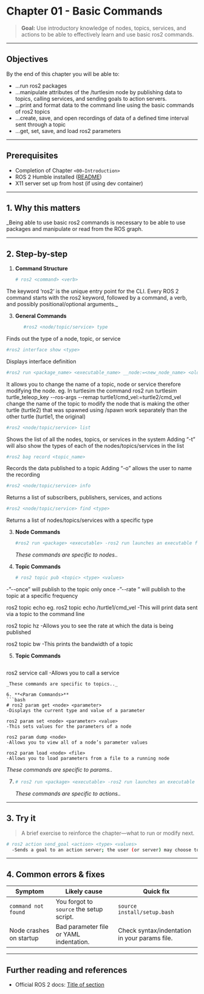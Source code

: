 # Chapter 01 - Basic Commands

> **Goal:** Use introductory knowledge of nodes, topics, services, and actions to be able to effectively learn and use basic ros2 commands.

---

## Objectives
By the end of this chapter you will be able to:
- …run ros2 packages
- …manipulate attributes of the /turtlesim node by publishing data to topics, calling services, and sending goals to action servers.
- …print and format data to the command line using the basic commands of ros2 topics
- …create, save, and open recordings of data of a defined time interval sent through a topic
- …get, set, save, and load ros2 parameters

---

## Prerequisites
- Completion of Chapter `<00−Introduction>` 
- ROS 2 Humble installed ([README](../../README.md))  
- X11 server set up from host (if using dev container)  

---

## 1. Why this matters
_Being able to use basic ros2 commands is necessary to be able to use packages and manipulate or read from the ROS graph.

---

## 2. Step-by-step

1. **Command Structure**

   ```bash
   # ros2 <command> <verb>
   ```
The keyword ‘ros2‘ is the unique entry point for the CLI. Every ROS 2 command starts with the ros2 keyword, followed by a command, a verb, and possibly positional/optional arguments._

3. **General Commands**
   
   ```bash
      #ros2 <node/topic/service> type
   ```
Finds out the type of a node, topic, or service

   
   ```bash
   #ros2 interface show <type>
   ```
Displays interface definition


   ```bash
   #ros2 run <package_name> <executable_name> __node:=<new_node_name> <old_name>:=<new_name>
   ```
It allows you to change the name of a topic, node or service therefore modifying the node.
eg. In turtlesim the command ros2 run turtlesim turtle_teleop_key --ros-args --remap turtle1/cmd_vel:=turtle2/cmd_vel change the name of the topic to modify the node that is making the other turtle (turtle2) that was spawned using /spawn work separately than the other turtle (turtle1, the original)


   ```bash
   #ros2 <node/topic/service> list
   ```
  Shows the list of all the nodes, topics, or services in the system
  Adding “-t” will also show the types of each of the nodes/topics/services in the list


   ```bash
   #ros2 bag record <topic_name>
   ```
  Records the data published to a topic
  Adding “-o” allows the user to name the recording


   ```bash
   #ros2 <node/topic/service> info
   ```
  Returns a list of subscribers, publishers, services, and actions


   ```bash
   #ros2 <node/topic/service> find <type>
   ```
  Returns a list of nodes/topics/services with a specific type

3. **Node Commands**  
   ```bash
   #ros2 run <package> <executable> -ros2 run launches an executable from a package in this case, eg. turtlesim is the package
   ```
   _These commands are specific to nodes.._

4. **Topic Commands**  
   ```bash
   # ros2 topic pub <topic> <type> <values>
  -”--once” will publish to the topic only once
  -”--rate <frequency>” will publish to the topic at a specific frequency

ros2 topic echo <topic>  eg. ros2 topic echo /turtle1/cmd_vel
  -This will print data sent via a topic to the command line

ros2 topic hz <topic>
  -Allows you to see the rate at which the data is being published

ros2 topic bw <topic>
  -This prints the bandwidth of a topic

5. **Topic Commands** 
   ```bash
ros2 service call <service> <type> <values>
  -Allows you to call a service
   ```
   _These commands are specific to topics.._

6. **<Param Commands>**  
   ```bash
   # ros2 param get <node> <parameter>
  -Displays the current type and value of a parameter

ros2 param set <node> <parameter> <value>
  -This sets values for the parameters of a node

ros2 param dump <node>
  -Allows you to view all of a node’s parameter values

ros2 param load <node> <file>
  -Allows you to load parameters from a file to a running node
   ```
   _These commands are specific to params.._

7. **<Action Commands>**  
   ```bash
   # ros2 run <package> <executable> -ros2 run launches an executable from a package in this case, eg. turtlesim is the package
   ```
   _These commands are specific to actions.._

---



## 3. Try it

> A brief exercise to reinforce the chapter—what to run or modify next.

```bash
# ros2 action send_goal <action> <type> <values>
  -Sends a goal to an action server; the user (or server) may choose to cancel the action
```

---

## 4. Common errors & fixes

| Symptom                     	| Likely cause               	| Quick fix                      	|
|---------------------------------|--------------------------------|------------------------------------|
| `command not found`         	| You forgot to `source` the setup script. | `source install/setup.bash`    	|
| Node crashes on startup     	| Bad parameter file or YAML indentation.   | Check syntax/indentation in your params file. |


---

## Further reading and references
- Official ROS 2 docs: [Title of section](https://docs.ros.org/en/humble/…)
